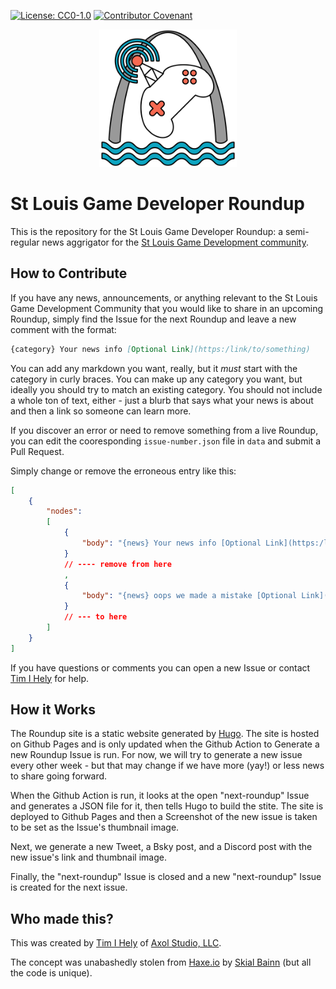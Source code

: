 [![License: CC0-1.0](https://img.shields.io/badge/License-CC0_1.0-lightgrey.svg)](http://creativecommons.org/publicdomain/zero/1.0/) [![Contributor Covenant](https://img.shields.io/badge/Contributor%20Covenant-2.1-4baaaa.svg)](CODE_OF_CONDUCT.md)

<p align="center">
    <img src="assets/images/stlgdru-logo.svg" alt="St Louis Game Developer Roundup Logo" width=220 height=220 />
</p>

# St Louis Game Developer Roundup

This is the repository for the St Louis Game Developer Roundup: a semi-regular news aggrigator for the [St Louis Game Development community](http://stlgamedev.com/).

## How to Contribute

If you have any news, announcements, or anything relevant to the St Louis Game Development Community that you would like to share in an upcoming Roundup, simply find the Issue for the next Roundup and leave a new comment with the format:

```md
{category} Your news info [Optional Link](https:/link/to/something)
```

You can add any markdown you want, really, but it *must* start with the category in curly braces. You can make up any category you want, but ideally you should try to match an existing category.
You should not include a whole ton of text, either - just a blurb that says what your news is about and then a link so someone can learn more.

If you discover an error or need to remove something from a live Roundup, you can edit the cooresponding `issue-number.json` file in `data` and submit a Pull Request. 

Simply change or remove the erroneous entry like this:

```json
[
    {
        "nodes":
        [
            {
                "body": "{news} Your news info [Optional Link](https:/link/to/something)",
            }
            // ---- remove from here
            ,
            {
                "body": "{news} oops we made a mistake [Optional Link](https:/link/to/something)",
            }
            // --- to here
        ]
    }
]
```

If you have questions or comments you can open a new Issue or contact [Tim I Hely](mailto:tim@axolstudio.com) for help.

## How it Works

The Roundup site is a static website generated by [Hugo](https://gohugo.io/). The site is hosted on Github Pages and is only updated when the Github Action to Generate a new Roundup Issue is run.
For now, we will try to generate a new issue every other week - but that may change if we have more (yay!) or less news to share going forward.

When the Github Action is run, it looks at the open "next-roundup" Issue and generates a JSON file for it, then tells Hugo to build the stite. The site is deployed to Github Pages and then a Screenshot of the new issue is taken to be set as the Issue's thumbnail image.

Next, we generate a new Tweet, a Bsky post, and a Discord post with the new issue's link and thumbnail image.

Finally, the "next-roundup" Issue is closed and a new "next-roundup" Issue is created for the next issue.

## Who made this?

This was created by [Tim I Hely](https://github.com/SeiferTim) of [Axol Studio, LLC](https://axolstudio.com/).

The concept was unabashedly stolen from [Haxe.io](https://haxe.io/) by [Skial Bainn](https://twitter.com/skial) (but all the code is unique).
